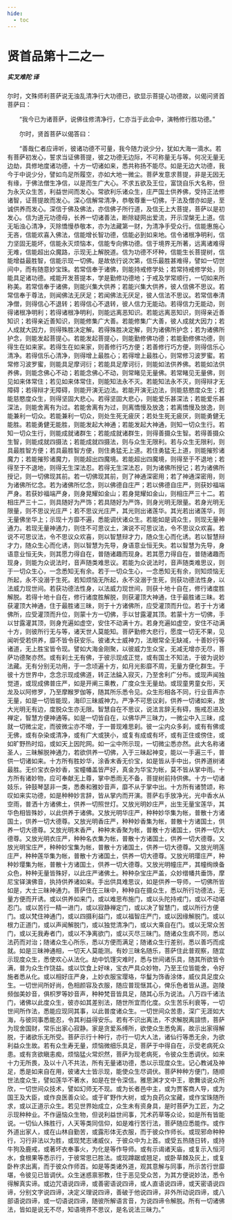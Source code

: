 ```yaml
---
hide:
  - toc
---
```


# **贤首品第十二之一**

##### 实叉难陀 译

尔时，文殊师利菩萨说无浊乱清净行大功德已，欲显示菩提心功德故，以偈问贤首菩萨曰：

　　“我今已为诸菩萨，说佛往修清净行，仁亦当于此会中，演畅修行胜功德。”

　　尔时，贤首菩萨以偈答曰：

　　“善哉仁者应谛听，彼诸功德不可量，我今随力说少分，犹如大海一滴水。若有菩萨初发心，誓求当证佛菩提，彼之功德无边际，不可称量无与等。何况无量无边劫，具修地度诸功德，十方一切诸如来，悉共称扬不能尽。如是无边大功德，我今于中说少分，譬如鸟足所履空，亦如大地一微尘。菩萨发意求菩提，非是无因无有缘，于佛法僧生净信，以是而生广大心。不求五欲及王位，富饶自乐大名称，但为永灭众生苦，利益世间而发心。常欲利乐诸众生，庄严国土供养佛，受持正法修诸智，证菩提故而发心。深心信解常清净，恭敬尊重一切佛，于法及僧亦如是，至诚供养而发心。深信于佛及佛法，亦信佛子所行道，及信无上大菩提，菩萨以是初发心。信为道元功德母，长养一切诸善法，断除疑网出爱流，开示涅槃无上道。信无垢浊心清净，灭除憍慢恭敬本，亦为法藏第一财，为清净手受众行。信能惠施心无吝，信能欢喜入佛法，信能增长智功德，信能必到如来地。信令诸根净明利，信力坚固无能坏，信能永灭烦恼本，信能专向佛功德。信于境界无所著，远离诸难得无难，信能超出众魔路，示现无上解脱道。信为功德不坏种，信能生长菩提树，信能增益最胜智，信能示现一切佛。是故依行说次第，信乐最胜甚难得，譬如一切世间中，而有随意妙宝珠。若常信奉于诸佛，则能持戒修学处；若常持戒修学处，则能具足诸功德。戒能开发菩提本，学是勤修功德地；于戒及学常顺行，一切如来所称美。若常信奉于诸佛，则能兴集大供养；若能兴集大供养，彼人信佛不思议。若常信奉于尊法，则闻佛法无厌足；若闻佛法无厌足，彼人信法不思议。若常信奉清净僧，则得信心不退转；若得信心不退转，彼人信力无能动。若得信力无能动，则得诸根净明利；若得诸根净明利，则能远离恶知识。若能远离恶知识，则得亲近善知识；若得亲近善知识，则能修集广大善。若能修集广大善，彼人成就大因力；若人成就大因力，则得殊胜决定解。若得殊胜决定解，则为诸佛所护念；若为诸佛所护念，则能发起菩提心。若能发起菩提心，则能勤修佛功德；若能勤修佛功德，则得生在如来家。若得生在如来家，则善修行巧方便；若善修行巧方便，则得信乐心清净。若得信乐心清净，则得增上最胜心；若得增上最胜心，则常修习波罗蜜。若常修习波罗蜜，则能具足摩诃衍；若能具足摩诃衍，则能如法供养佛。若能如法供养佛，则能念佛心不动；若能念佛心不动，则常睹见无量佛。若常睹见无量佛，则见如来体常住；若见如来体常住，则能知法永不灭。若能知法永不灭，则得辩才无障碍；若得辩才无障碍，则能开演无边法。若能开演无边法，则能慈愍度众生；若能慈愍度众生，则得坚固大悲心。若得坚固大悲心，则能爱乐甚深法；若能爱乐甚深法，则能舍离有为过。若能舍离有为过，则离憍慢及放逸；若离憍慢及放逸，则能兼利一切众。若能兼利一切众，则处生死无疲厌；若处生死无疲厌，则能勇健无能胜。若能勇健无能胜，则能发起大神通；若能发起大神通，则知一切众生行。若知一切众生行，则能成就诸群生；若能成就诸群生，则得善摄众生智。若得善摄众生智，则能成就四摄法；若能成就四摄法，则与众生无限利。若与众生无限利，则具最胜智方便；若具最胜智方便，则住勇猛无上道。若住勇猛无上道，则能摧殄诸魔力；若能摧殄诸魔力，则能超出四魔境。若能超出四魔境，则得至于不退地；若得至于不退地，则得无生深法忍。若得无生深法忍，则为诸佛所授记；若为诸佛所授记，则一切佛现其前。若一切佛现其前，则了神通深密用；若了神通深密用，则为诸佛所忆念。若为诸佛所忆念，则以佛德自庄严；若以佛德自庄严，则获妙福端严身。若获妙福端严身，则身晃耀如金山；若身晃耀如金山，则相庄严三十二。若相庄严三十二，则具随好为严饰；若具随好为严饰，则身光明无限量。若身光明无限量，则不思议光庄严；若不思议光庄严，其光则出诸莲华。其光若出诸莲华，则无量佛坐华上；示现十方靡不遍，悉能调伏诸众生。若能如是调众生，则现无量神通力。若现无量神通力，则住不可思议土，演说不可思议法，令不思议众欢喜。若说不可思议法，令不思议众欢喜，则以智慧辩才力，随众生心而化诱。若以智慧辩才力，随众生心而化诱，则以智慧为先导，身语意业恒无失。若以智慧为先导，身语意业恒无失，则其愿力得自在，普随诸趣而现身。若其愿力得自在，普随诸趣而现身，则能为众说法时，音声随类难思议。若能为众说法时，音声随类难思议，则于一切众生心，一念悉知无有余。若于一切众生心，一念悉知无有余，则知烦恼无所起，永不没溺于生死。若知烦恼无所起，永不没溺于生死，则获功德法性身，以法威力现世间。若获功德法性身，以法威力现世间，则获十地十自在，修行诸度胜解脱。若得十地十自在，修行诸度胜解脱，则获灌顶大神通，住于最胜诸三昧。若获灌顶大神通，住于最胜诸三昧，则于十方诸佛所，应受灌顶而升位。若于十方诸佛所，应受灌顶而升位，则蒙十方一切佛，手以甘露灌其顶。若蒙十方一切佛，手以甘露灌其顶，则身充遍如虚空，安住不动满十方。若身充遍如虚空，安住不动满十方，则彼所行无与等，诸天世人莫能知。菩萨勤修大悲行，愿度一切无不果，见闻听受若供养，靡不皆令获安乐。彼诸大士威神力，法眼常全无缺减，十善妙行等诸道，无上胜宝皆令现。譬如大海金刚聚，以彼威力生众宝，无减无增亦无尽，菩萨功德聚亦然。或有刹土无有佛，于彼示现成正觉，或有国土不知法，于彼为说妙法藏。无有分别无功用，于一念顷遍十方，如月光影靡不周，无量方便化群生。于彼十方世界中，念念示现成佛道，转正法錀入寂灭，乃至舍利广分布。或现声闻独觉道，或现成佛普庄严，如是开阐三乘教，广度众生无量劫。或现童男童女形，天龙及以阿修罗，乃至摩睺罗伽等，随其所乐悉令见。众生形相各不同，行业音声亦无量，如是一切皆能现，海印三昧威神力。严净不可思议刹，供养一切诸如来，放大光明无有边，度脱众生亦无限。智慧自在不思议，说法言辞无有碍，施戒忍进及禅定，智慧方便神通等。如是一切皆自在，以佛华严三昧力，一微尘中入三昧，成就一切微尘定，而彼微尘亦不增，于一普现难思刹。彼一尘内众多刹，或有有佛或无佛，或有杂染或清净，或有广大或狭小，或复有成或有坏，或有正住或傍住，或如旷野热时焰，或如天上因陀网。如一尘中所示现，一切微尘悉亦然。此大名称诸圣人，三昧解脱神通力，若欲供养一切佛，入于三昧起神变，能以一手遍三千，普供一切诸如来。十方所有胜妙华，涂香末香无价宝，如是皆从手中出，供养道树诸最胜。无价宝衣杂妙香，宝幢幡盖皆严好，真金为华宝为帐，莫不皆从掌中雨。十方所有诸妙物，应可奉献无上尊，掌中悉雨无不备，菩提树前持供佛。十方一切诸妓乐，钟鼓琴瑟非一类，悉奏和雅妙音声，靡不从于掌中出。十方所有诸赞颂，称叹如来实功德，如是种种妙言辞，皆从掌内而开演。菩萨右手放净光，光中香水从空雨，普洒十方诸佛土，供养一切照世灯。又放光明妙庄严，出生无量宝莲华，其华色相皆殊妙，以此供养于诸佛。又放光明华庄严，种种妙华集为帐，普散十方诸国土，供养一切大德尊。又放光明香庄严，种种妙香集为帐，普散十方诸国土，供养一切大德尊。又放光明末香严，种种末香聚为帐，普散十方诸国土，供养一切大德尊。又放光明衣庄严，种种名衣集为帐，普散十方诸国土，供养一切大德尊。又放光明宝庄严，种种妙宝集为帐，普散十方诸国土，供养一切大德尊。又放光明莲庄严，种种莲华集为帐，普散十方诸国土，供养一切大德尊。又放光明璎庄严，种种妙璎集为帐，普散十方诸国土，供养一切大德尊。又放光明幢庄严，其幢绚焕备众色，种种无量皆殊好，以此庄严诸佛土。种种杂宝庄严盖，众妙缯幡共垂饰，摩尼宝铎演佛音，执持供养诸如来。手出供具难思议，如是供养一导师，一切佛所皆如是，大士三昧神通力。菩萨住在三昧中，种种自在摄众生，悉以所行功德法，无量方便而开诱。或以供养如来门，或以难思布施门，或以头陀持戒门，或以不动堪忍门。或以苦行一精一进门，或以寂静禅定门，或以决了智慧门，或以所行方便门。或以梵住神通门，或以四摄利益门，或以福智庄严门，或以因缘解脱门。或以根力正道门，或以声闻解脱门，或以独觉清净门，或以大乘自在门。或以无常众苦门，或以无我寿者门，或以不净离欲门，或以灭尽三昧门。随诸众生病不同，悉以法药而对治；随诸众生心所乐，悉以方便而满足；随诸众生行差别，悉以善巧而成就。如是三昧神通相，一切天人莫能测。有妙三昧名随乐，菩萨住此普观察，随宜示现度众生，悉使欢心从法化。劫中饥馑灾难时，悉与世间诸乐具，随其所欲皆令满，普为众生作饶益。或以饮食上好味，宝衣严具众妙物，乃至王位皆能舍，令好施者悉从化。或以相好庄严身，上妙衣服宝璎珞，华鬘为饰香涂体，威仪具足度众生。一切世间所好尚，色相颜容及衣服，随应普现惬其心，俾乐色者皆从道。迦陵频伽美妙音，俱枳罗等妙音声，种种梵音皆具足，随其心乐为说法。八万四千诸法门，诸佛以此度众生，彼亦如其差别法，随世所宜而化度。众生苦乐利衰等，一切世间所作法，悉能应现同其事，以此普度诸众生。一切世间众苦患，深广无涯如大海，与彼同事悉能忍，令其利益得安乐。若有不识出离法，不求解脱离諠愦，菩萨为现舍国财，常乐出家心寂静。家是贪爱系缚所，欲使众生悉免离，故示出家得解脱，于诸欲乐无所受。菩萨示行十种行，亦行一切大人法，诸仙行等悉无余，为欲利益众生故。若有众生寿无量，烦恼微细乐具足，菩萨于中得自在，示受老病死众患。或有贪欲瞋恚痴，烦恼猛火常炽然，菩萨为现老病死，令彼众生悉调伏。如来十力无所畏，及以十八不共法，所有无量诸功德，悉以示现度众生。记心教诫及神足，悉是如来自在用，彼诸大士皆示现，能使众生尽调伏。菩萨种种方便门，随顺世法度众生，譬如莲华不著水，如是在世令深信。雅思渊才文中王，歌舞谈说众所欣，一切世间众技术，譬如幻师无不现。或为长者邑中主，或为贾客商人导，或为国王及大臣，或作良医善众论。或于旷野作大树，或为良药众宝藏，或作宝珠随所求，或以正道示众生。若见世界始成立，众生未有资身具，是时菩萨为工匠，为之示现种种业。不作逼恼众生物，但说利益世间事，咒术药草等众论，如是所有皆能说。一切仙人殊胜行，人天等类同信仰，如是难行苦行法，菩萨随应悉能作。或作外道出家人，或在山林自勤苦，或露形体无衣服，而于彼众作师长。或现邪命种种行，习行非法以为胜，或现梵志诸威仪，于彼众中为上首。或受五热随日转，或持牛狗及鹿戒，或著坏衣奉事火，为化是等作导师。或有示谒诸天庙，或复示入恒河水，食根果等悉示行，于彼常思已胜法。或现蹲踞或翘足，或卧草棘及灰上，或复卧杵求出离，而于彼众作师首。如是等类诸外道，观其意解与同事，所示苦行世靡堪，令彼见已皆调伏。众生迷惑禀邪教，住于恶见受众苦，为其方便说妙法，悉令得解真实谛。或边咒语说四谛，或善密语说四谛，或人直语说四谛，或天密语说四谛，分别文字说四谛，决定义理说四谛，善破于他说四谛，非外所动说四谛，或八部语说四谛，或一切语说四谛，随彼所解语言音，为说四谛令解脱。所有一切诸佛法，皆如是说无不尽，知语境界不思议，是名说法三昧力。”

